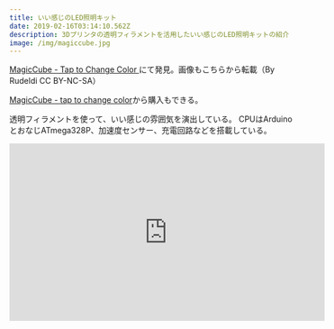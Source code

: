```yaml
---
title: いい感じのLED照明キット
date: 2019-02-16T03:14:10.562Z
description: 3Dプリンタの透明フィラメントを活用したいい感じのLED照明キットの紹介
image: /img/magiccube.jpg
---
```

[MagicCube - Tap to Change Color](https://www.instructables.com/id/MagicCube-Tap-to-Change-Color/)にて発見。画像もこちらから転載（By Rudeldi CC BY-NC-SA）


[MagicCube - tap to change color](https://www.tindie.com/products/Rudeldi/magiccube-tap-to-change-color/)から購入もできる。

透明フィラメントを使って、いい感じの雰囲気を演出している。
CPUはArduinoとおなじATmega328P、加速度センサー、充電回路などを搭載している。

<iframe width="560" height="315" src="https://www.youtube.com/embed/NPpiAHhOOUY" frameborder="0" allow="accelerometer; autoplay; encrypted-media; gyroscope; picture-in-picture" allowfullscreen></iframe>
